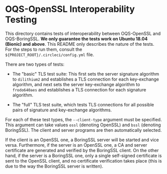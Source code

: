 # OQS-OpenSSL Interoperability Testing

This directory contains tests of interoperability between OQS-OpenSSL and OQS-BoringSSL. **We only guarantee the tests work on Ubuntu 18.04 (Bionic) and above**. This README only describes the nature of the tests. For the steps to run them, consult the `${PROJECT_ROOT}/.circleci/config.yml` file.

There are two types of tests:

- The "basic" TLS test suite: This first sets the server signature algorithm to `dilithium2` and establishes a TLS connection for each key-exchange algorithm, and next sets the server key-exchange algorithm to `frodo640aes` and establishes a TLS connection for each signature algorithm.

- The "full" TLS test suite, which tests TLS connections for all possible pairs of signature and key-exchange algorithms.

For each of these test types, the `--client-type` argument must be specified. This argument can take values `ossl` (denoting OpenSSL) and `bssl` (denoting BoringSSL). The client and server programs are then automatically selected.

If the client is an OpenSSL one, a BoringSSL server will be started and vice versa. Furthermore, if the server is an OpenSSL one, a CA and server certificate are generated and verified by the BoringSSL client. On the other hand, if the server is a BoringSSL one, only a single self-signed certificate is sent to the OpenSSL client, and no certificate verification takes place (this is due to the way the BoringSSL server is written).

